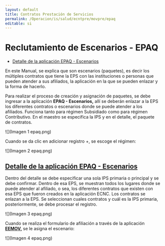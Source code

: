 ```yaml
---
layout: default
title: Contratos Prestación de Servicios
permalink: /Operacion/is/salud/ecntpre/movpre/epaq
editable: si
---
```


# Reclutamiento de Escenarios - EPAQ

- [Detalle de la aplicación EPAQ - Escenarios](http://docs.oasiscom.com/Operacion/is/salud/ecntpre/movpre/epaq#detalle-de-la-aplicación-epaq---escenarios)

En este Manual, se explica que son escenarios (paquetes), es decir los múltiples contratos que tiene la EPS con las instituciones o personas que pueden atender a sus afiliados, la aplicación en la que se pueden enlazar y la forma de hacerlo.

Para realizar el proceso de creación y asignación de paquetes, se debe ingresar a la aplicación **EPAQ - Escenarios,** allí se deberán enlazar a la EPS los diferentes contratos o escenarios donde se puede atender a los afiliados.  Funciona tanto para régimen Subsidiado como para régimen Contributivo.  En el maestro se especifica la IPS y en el detalle, el paquete de contratos.

![](Imagen 1 epaq.png)

Cuando se da clic en adicionar registro +, se escoge el régimen:

![](Imagen 2 epaq.png)

## [Detalle de la aplicación EPAQ - Escenarios](http://docs.oasiscom.com/Operacion/is/salud/ecntpre/movpre/epaq#detalle-de-la-aplicación-epaq---escenarios)

Dentro del detalle se debe especificar una sola IPS primaria o principal y se debe confirmar.  Dentro de esa EPS, se muestran todos los lugares donde se puede atender al afiliado, o sea, los diferentes contratos que existen con esa EPS que fueron creados en la aplicación ECNC.  Los contratos se enlazan a la EPS. Se seleccionan cuales contratos y cuál es la IPS primaria, posteriormente, se debe procesar el registro.

![](Imagen 3 epaq.png)

Cuando se realiza el formulario de afiliación a través de la aplicación [**EEMOV,**](http://docs.oasiscom.com/Operacion/crm/portal/cliente/eemov) se le asigna el escenario: 

![](Imagen 4 epaq.png)



